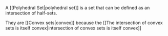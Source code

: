 A [[Polyhedral Set|polyhedral set]] is a set that can be defined as an intersection of half-sets.

They are [[Convex sets|convex]] because the [[The intersection of convex sets is itself convex|intersection of convex sets is itself convex]]
